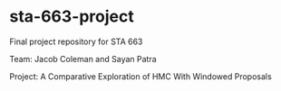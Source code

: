 # sta-663-project
Final project repository for STA 663

Team: Jacob Coleman and Sayan Patra

Project: A Comparative Exploration of HMC With Windowed Proposals